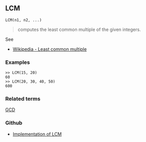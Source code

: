 ## LCM

```
LCM(n1, n2, ...)
```

> computes the least common multiple of the given integers.

See
* [Wikipedia - Least common multiple](https://en.wikipedia.org/wiki/Least_common_multiple) 

### Examples

```
>> LCM(15, 20)
60
>> LCM(20, 30, 40, 50)
600
```

### Related terms 
[GCD](GCD.md)

### Github

* [Implementation of LCM](https://github.com/axkr/symja_android_library/blob/master/symja_android_library/matheclipse-core/src/main/java/org/matheclipse/core/builtin/Arithmetic.java#L2341) 
